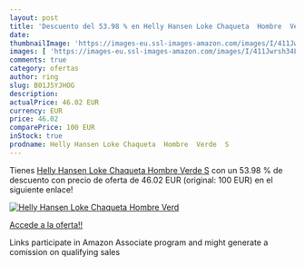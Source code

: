 ```yaml
---
layout: post
title: 'Descuento del 53.98 % en Helly Hansen Loke Chaqueta  Hombre  Verd'
date: 
thumbnailImage: 'https://images-eu.ssl-images-amazon.com/images/I/411Jwrsh34L._SL200_.jpg'
images: [ 'https://images-eu.ssl-images-amazon.com/images/I/411Jwrsh34L._SL200_.jpg' ]
comments: true
category: ofertas
author: ring
slug: B01J5YJHOG
description:
actualPrice: 46.02 EUR
currency: EUR
price: 46.02
comparePrice: 100 EUR
inStock: true
prodname: Helly Hansen Loke Chaqueta  Hombre  Verde  S
---
```


Tienes [Helly Hansen Loke Chaqueta  Hombre  Verde  S](https://www.amazon.es/dp/B01J5YJHOG/?tag=tolees-21) con un 53.98 % de descuento con precio de oferta de 46.02 EUR (original: 100 EUR) en el siguiente enlace!

[![Helly Hansen Loke Chaqueta  Hombre  Verd](https://images-eu.ssl-images-amazon.com/images/I/411Jwrsh34L._SL200_.jpg)](https://www.amazon.es/dp/B01J5YJHOG/?tag=tolees-21)

[Accede a la oferta!!](https://www.amazon.es/dp/B01J5YJHOG/?tag=tolees-21)

Links participate in Amazon Associate program and might generate a comission on qualifying sales


